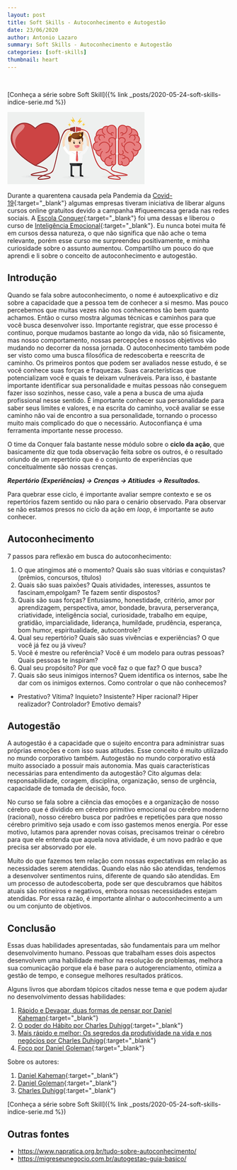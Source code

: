 ```yaml
---
layout: post
title: Soft Skills - Autoconhecimento e Autogestão
date: 23/06/2020
author: Antonio Lazaro
summary: Soft Skills - Autoconhecimento e Autogestão
categories: [soft-skills]
thumbnail: heart
---
```


<br/>

[Conheça a série sobre Soft Skill]({% link _posts/2020-05-24-soft-skills-indice-serie.md %})

![](/static/img/soft-skills/autogestao.png)

Durante a quarentena causada pela Pandemia da [Covid-19](https://covid.saude.gov.br/){:target="\_blank"} algumas empresas tiveram iniciativa de liberar alguns cursos online gratuitos devido a campanha #fiqueemcasa gerada nas redes sociais. A [Escola Conquer](https://escolaconquer.com.br/){:target="\_blank"} foi uma dessas e liberou o curso de [Inteligência Emocional](https://online.escolaconquer.com.br/soft-skills/inteligencia-emocional/){:target="\_blank"}. Eu nunca botei muita fé em cursos dessa natureza, o que não significa que não ache o tema relevante, porém esse curso me surpreendeu positivamente, e minha curiosidade sobre o assunto aumentou. Compartilho um pouco do que aprendi e li sobre o conceito de autoconhecimento e autogestão.

## Introdução

Quando se fala sobre autoconhecimento, o nome é autoexplicativo e diz sobre a capacidade que a pessoa tem de conhecer a si mesmo. Mas pouco percebemos que muitas vezes não nos conhecemos tão bem quanto achamos. Então o curso mostra algumas técnicas e caminhos para que você busca desenvolver isso. Importante registrar, que esse processo é continuo, porque mudamos bastante ao longo da vida, não só fisicamente, mas nosso comportamento, nossas percepções e nossos objetivos vão mudando no decorrer da nossa jornada. O autoconhecimento também pode ser visto como uma busca filosófica de redescoberta e reescrita de caminho. Os primeiros pontos que podem ser avaliados nesse estudo, é se você conhece suas forças e fraquezas. Suas características que potencializam você e quais te deixam vulneráveis. Para isso, é bastante importante identificar sua personalidade e muitas pessoas não conseguem fazer isso sozinhos, nesse caso, vale a pena a busca de uma ajuda profissional nesse sentido. É importante conhecer sua personalidade para saber seus limites e valores, e na escrita do caminho, você avaliar se esse caminho não vai de encontro a sua personalidade, tornando o processo muito mais complicado do que o necessário. Autoconfiança é uma ferramenta importante nesse processo.

O time da Conquer fala bastante nesse módulo sobre o **ciclo da ação**, que basicamente diz que toda observação feita sobre os outros, é o resultado oriundo de um repertório que é o conjunto de experiências que conceitualmente são nossas crenças.

**_Repertório (Experiências) -> Crenças -> Atitiudes -> Resultados._**

Para quebrar esse ciclo, é importante avaliar sempre contexto e se os repertórios fazem sentido ou não para o cenário observado. Para observar se não estamos presos no ciclo da ação em _loop_, é importante se auto conhecer.

## Autoconhecimento

7 passos para reflexão em busca do autoconhecimento:

1. O que atingimos até o momento? Quais são suas vitórias e conquistas? (prêmios, concursos, títulos)
1. Quais são suas paixões? Quais atividades, interesses, assuntos te fascinam,empolgam? Te fazem sentir dispostos?
1. Quais são suas forças? Entusiasmo, honestidade, critério, amor por aprendizagem, perspectiva, amor, bondade, bravura, perserverança, criatividade, inteligência social, curiosidade, trabalho em equipe, gratidão, imparcialidade, liderança, humildade, prudência, esperança, bom humor, espiritualidade, autocontrole?
1. Qual seu repertório? Quais são suas vivências e experiências? O que você já fez ou já viveu?
1. Você é mestre ou referência? Você é um modelo para outras pessoas? Quais pessoas te inspiram?
1. Qual seu propósito? Por que você faz o que faz? O que busca?
1. Quais são seus inimigos internos? Quem identifica os internos, sabe lhe dar com os inimigos externos. Como controlar o que não conhecemos?

- Prestativo? Vítima? Inquieto? Insistente? Hiper racional? Hiper realizador? Controlador? Emotivo demais?

## Autogestão

A autogestão é a capacidade que o sujeito encontra para administrar suas próprias emoções e com isso suas atitudes. Esse conceito é muito utilizado no mundo corporativo também. Autogestão no mundo corporativo está muito associado a possuir mais autonomia. Mas quais características necessárias para entendimento da autogestão? Cito algumas dela: responsabilidade, coragem, disciplina, organização, senso de urgência, capacidade de tomada de decisão, foco.

No curso se fala sobre a ciência das emoções e a organização de nosso cérebro que é dividido em cérebro primitivo emocional ou cérebro moderno (racional), nosso cérebro busca por padrões e repetições para que nosso cérebro primitivo seja usado e com isso gastemos menos energia. Por esse motivo, lutamos para aprender novas coisas, precisamos treinar o cérebro para que ele entenda que aquela nova atividade, é um novo padrão e que precisa ser absorvado por ele.

Muito do que fazemos tem relação com nossas expectativas em relação as necessidades serem atendidas. Quando elas não são atendidas, tendemos a desenvolver sentimentos ruins, diferente de quando são atendidas. Em um processo de autodescoberta, pode ser que descubramos que hábitos atuais são rotineiros e negativos, embora nossas necessidades estejam atendidas. Por essa razão, é importante alinhar o autoconhecimento a um ou um conjunto de objetivos.

## Conclusão

Essas duas habilidades apresentadas, são fundamentais para um melhor desenvolvimento humano. Pessoas que trabalham esses dois aspectos desenvolvem uma habilidade melhor na resolução de problemas, melhora sua comunicação porque ela é base para o autogerenciamento, otimiza a gestão de tempo, e consegue melhores resultados práticos.

Alguns livros que abordam tópicos citados nesse tema e que podem ajudar no desenvolvimento dessas habilidades:

1. [Rápido e Devagar, duas formas de pensar por Daniel Kaheman](https://www.amazon.com.br/R%C3%A1pido-devagar-Daniel-Kahneman/dp/853900383X/ref=sr_1_1?adgrpid=80705490385&dchild=1&gclid=CjwKCAjw88v3BRBFEiwApwLevXkJGU0HnlrB5gFJkkqRao6d7lJ4twcTEauUqyNRGNYuD1y1uGlyphoCYb0QAvD_BwE&hvadid=392970210701&hvdev=c&hvlocphy=1001533&hvnetw=g&hvqmt=e&hvrand=5469084583712454095&hvtargid=kwd-396687557028&hydadcr=5896_10583364&keywords=r%C3%A1pido+e+devagar&qid=1593032072&s=books&sr=1-1&tag=hydrbrgk-20){:target="\_blank"}
1. [O poder do Hábito por Charles Duhigg](https://www.amazon.com.br/poder-do-h%C3%A1bito-Charles-Duhigg/dp/8539004119/ref=asc_df_8539004119/?tag=googleshopp00-20&linkCode=df0&hvadid=379749006424&hvpos=&hvnetw=g&hvrand=2095092279419789539&hvpone=&hvptwo=&hvqmt=&hvdev=c&hvdvcmdl=&hvlocint=&hvlocphy=1001533&hvtargid=pla-333762635690&psc=1){:target="\_blank"}
1. [Mais rápido e melhor: Os segredos da produtividade na vida e nos negócios por Charles Duhigg](https://www.amazon.com.br/gp/product/B01DCNJ1CY/ref=dbs_a_def_rwt_bibl_vppi_i1){:target="\_blank"}
1. [Foco por Daniel Goleman](https://www.amazon.com/Foco-Em-Portugues-do-Brasil/dp/8539005352){:target="\_blank"}

Sobre os autores:

1. [Daniel Kaheman](https://en.wikipedia.org/wiki/Daniel_Kahneman){:target="\_blank"}
1. [Daniel Goleman](https://en.wikipedia.org/wiki/Daniel_Goleman){:target="\_blank"}
1. [Charles Duhigg](https://en.wikipedia.org/wiki/Charles_Duhigg){:target="\_blank"}

[Conheça a série sobre Soft Skill]({% link _posts/2020-05-24-soft-skills-indice-serie.md %})

## Outras fontes

- https://www.napratica.org.br/tudo-sobre-autoconhecimento/
- https://migreseunegocio.com.br/autogestao-guia-basico/
